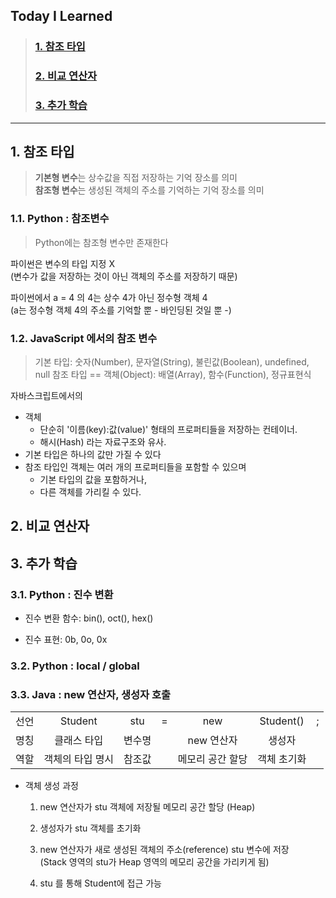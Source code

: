 ## Today I Learned
> ### [1. 참조 타입](#1-참조-타입)
> ### [2. 비교 연산자](#2-비교-연산자)
> ### [3. 추가 학습](#3-추가-학습)  

---

## 1. 참조 타입
>**기본형 변수**는 상수값을 직접 저장하는 기억 장소를 의미  
>**참조형 변수**는 생성된 객체의 주소를 기억하는 기억 장소를 의미


### 1.1. Python : 참조변수
> Python에는 참조형 변수만 존재한다   

파이썬은 변수의 타입 지정 X  
(변수가 값을 저장하는 것이 아닌 객체의 주소를 저장하기 때문)

파이썬에서 a = 4 의 4는 상수 4가 아닌 정수형 객체 4  
(a는 정수형 객체 4의 주소를 기억할 뿐 - 바인딩된 것일 뿐 -)


### 1.2. JavaScript 에서의 참조 변수
> 기본 타입: 숫자(Number), 문자열(String), 불린값(Boolean), undefined, null
> 참조 타입 == 객체(Object): 배열(Array), 함수(Function), 정규표현식

자바스크립트에서의 
- 객체
    - 단순히 '이름(key):값(value)' 형태의 프로퍼티들을 저장하는 컨테이너. 
    - 해시(Hash) 라는 자료구조와 유사. 
- 기본 타입은 하나의 값만 가질 수 있다
- 참조 타입인 객체는 여러 개의 프로퍼티들을 포함할 수 있으며
    - 기본 타입의 값을 포함하거나,
    - 다른 객체를 가리킬 수 있다.







## 2. 비교 연산자




## 3. 추가 학습 

### 3.1. Python : 진수 변환
- 진수 변환 함수: bin(), oct(), hex()  

- 진수 표현: 0b, 0o, 0x

### 3.2. Python : local / global


### 3.3. Java : new 연산자, 생성자 호출


||||||||
|:-:|:-:|:-:|:-:|:-:|:-:|:-:|  
| 선언 | Student | stu | = | new | Student() | ; |  
| 명칭 | 클래스 타입 | 변수명 | | new 연산자 | 생성자 | |  
| 역할 | 객체의 타입 명시 | 참조값 | | 메모리 공간 할당 | 객체 초기화 |   |


- 객체 생성 과정

    1. new 연산자가 stu 객체에 저장될 메모리 공간 할당 (Heap)

    2. 생성자가 stu 객체를 초기화

    3. new 연산자가 새로 생성된 객체의 주소(reference) stu 변수에 저장  
    (Stack 영역의 stu가 Heap 영역의 메모리 공간을 가리키게 됨)

    4. stu 를 통해 Student에 접근 가능

